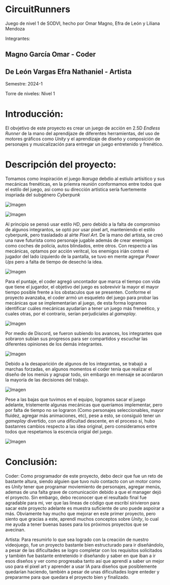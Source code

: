 # CircuitRunners
Juego de nivel 1 de SODVI, hecho por Omar Magno, Efra de León y Liliana Mendoza

Integrantes:


## Magno García Omar - Coder

## De León Vargas Efra Nathaniel - Artista


Semestre: 2024-1


Torre de niveles:  Nivel 1

# Introducción:

El obvjetivo de este proyecto es crear un juego de acción en 2.5D *Endless Runner* de la mano del aprendijaze de diferentes herramientas, 
del uso de motores gráficos  como *Unity* y el aprendizaje de diseño y composición de personajes y musicalización para entregar un juego 
entretenido y frenético.

# Descripción del proyecto:

Tomamos como inspiración el juego *Ikaruga* debdio al estiulo artísitico y sus mecánicas frenéticas, en la priemra reunión conformamos entre todos que el estilo
del juego, así como su dirección artística sería fuertemente inspriada del subgénero *Cyberpunk* 

![Imagen](Imagenes/adjunto1.png)


![Imagen](Imagenes/adjunto2.png)

Al principio se pensó usar estilo *HD*, pero debido a la falta de compromiso de algunos integrantos, se optó por usar pixel art, manteniendo el estilo cyberpunk, 
pero trasladado al alrte *Pixel Art*.
De la mano del artista, se creó una nave futurista como personaje jugable además de crear enemigos como coches de policía, autos blindados, entre otros.
Con respecto a las mecánicas, optamos por acción veritcal, los enemigos irián contra el jugador del lado izquierdo de la pantalla, se tuvo en mente agregar
*Power Ups* pero a falta de tiempo de desechó la idea.

![Imagen](Imagenes/adjunto3.png)

Para el puntaje, el coder agregó uncontador que marca el tiempo con vida que tiene el jugardor, el objetivo del juego es sobrevivir la mayor el mayor tiempo
posible frente a los obstaculos que se presenten.
Conforme el proyecto avanzaba, el coder armó un esqueleto del juego para probar las mecánicas que se implementarían al juego, de esta forma logramos
identificar cuáles mecánicas ayudarían a tener un juego más freneético, y cuales otras, por el contrario, serían perjudiciales al *gameplay*.

![Imagen](Imagenes/adjunto4.png)

Por medio de Discord, se fueron subiendo los avances, los integrantes que sobraron subían sus progresos para ser compartidos y escuchar las diferentes opiniones
de los demás integrantes.

![Imagen](Imagenes/adjunto5.png)

Debido a la desaparición de algunos de los integrantas, se trabajó a marchas forzadas, en algunos momentos el coder tenía que realizar el diseño de los menús y 
agrupar todo, sin embargo en mensaje se acordaron la mayoría de las decisiones del trabajo.


![Imagen](Imagenes/adjunto7.png)

Pese a las bajas que tuvimos en el equipo, logramos sacar el juego adelante, tristemente algunas mecánicas que queríamos implementar, pero por falta de tiempo
no se lograron (Como personajes seleccionables, mayor fluidez, agregar más animaciones, etc), pese a esto, se consiguió tener un *gameplay* divertido, con una 
dificultad descente, en el proceso si, hubo bastanres cambios respecto a las idea original, pero consideramos entre todos que respetamos la escencia origial del
juego.  

![Imagen](Imagenes/adjunto6.png)

# Conclusión:

Coder: Como programador de este proyecto, debo decir que fue un reto de bastante altura, siendo alguien que tuvo nulo contacto con un motor como es *Unity* tener
que programar moviemiento de personajes, agregar menús, ademas de una falta grave de comunicación debido a que el manager dejó el proyecto.
Sin embargo, debo reconocer que el resultado final fue agradable para mi, ver que las lineas de código que escribí sirivieron para sacar este proyecto
adelante es muestra suficiente de uno puede aspoirar a más. Obviamente hay mucho que mejorar en este primer proyecto, pero siento que gracias a este, 
aprendí muchos conceptos sobre *Unity*, lo cual me ayuda a tener buenas bases para los próximos proyectos que se avecinan.

Artista: Para resumirlo lo que sea logrado con la creación de nuestro videojuego, fue un proyecto bastante bien estructurado para ir diseñándolo,  a pesar de las 
dificultades se logro completar con los requisitos solicitados y también fue bastante entretenido ir diseñando y saber en que iban a ir esos diseños y ver como 
progresaba tanto así que aprendí a saber un mejor uso para el pixel art y aprender a usar IA para diseños que posiblemente quedarían haciendo, también a pesar de 
unas dificultades logre enteder y prepararme para que quedara el proyecto bien y finalizado.
